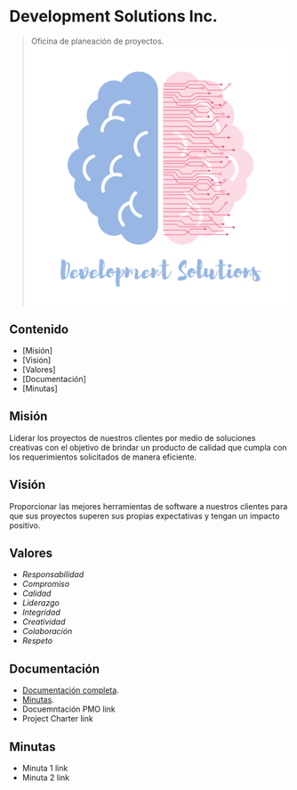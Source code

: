 # Development Solutions Inc.
> Oficina de planeación de proyectos.
![Logo](./img/logo.png)
## Contenido
* [Misión]
* [Visión]
* [Valores]
* [Documentación]
* [Minutas]
## Misión
Liderar los proyectos de nuestros clientes por medio de soluciones creativas con el objetivo de brindar un producto de calidad que cumpla con los requerimientos solicitados de manera eficiente.
## Visión
Proporcionar las mejores herramientas de software a nuestros clientes para que sus proyectos superen sus propias expectativas y tengan un impacto positivo.
## Valores
* *Responsabilidad*
* *Compromiso*
* *Calidad*
* *Liderazgo*
* *Integridad*
* *Creatividad*
* *Colaboración*
* *Respeto*
## Documentación
* [Documentación completa](https://drive.google.com/drive/folders/12nPx9I1TrRJ33cQoWU3dUTufNOV_qjG1?usp=sharing).
* [Minutas](https://drive.google.com/drive/folders/1tw0YUBnjjZ7dhdbjQAzlkAHZQ68_STKr?usp=sharing).
* Docuemntación PMO link
* Project Charter link
## Minutas
* Minuta 1 link
* Minuta 2 link
